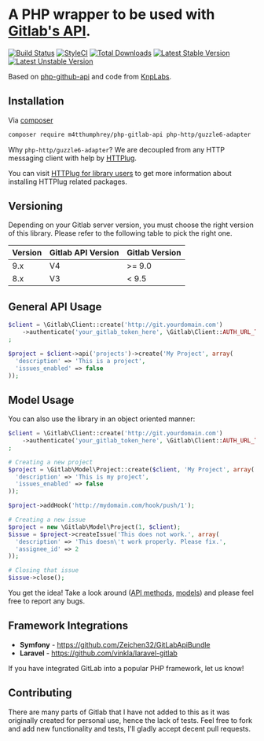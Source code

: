 A PHP wrapper to be used with [Gitlab's API](https://github.com/gitlabhq/gitlabhq/tree/master/doc/api).
==============

[![Build Status](https://travis-ci.org/m4tthumphrey/php-gitlab-api.svg?branch=master)](https://travis-ci.org/m4tthumphrey/php-gitlab-api)
[![StyleCI](https://styleci.io/repos/6816335/shield?branch=master)](https://styleci.io/repos/6816335)
[![Total Downloads](https://poser.pugx.org/m4tthumphrey/php-gitlab-api/downloads?format=flat-square)](https://packagist.org/packages/m4tthumphrey/php-gitlab-api)
[![Latest Stable Version](https://poser.pugx.org/m4tthumphrey/php-gitlab-api/version?format=flat-square)](https://packagist.org/packages/m4tthumphrey/php-gitlab-api)
[![Latest Unstable Version](https://poser.pugx.org/m4tthumphrey/php-gitlab-api/v/unstable?format=flat-square)](//packagist.org/packages/m4tthumphrey/php-gitlab-api)

Based on [php-github-api](https://github.com/m4tthumphrey/php-github-api) and code from [KnpLabs](https://github.com/KnpLabs/php-github-api).

Installation
------------

Via [composer](https://getcomposer.org)

```bash
composer require m4tthumphrey/php-gitlab-api php-http/guzzle6-adapter
```

Why `php-http/guzzle6-adapter`? We are decoupled from any HTTP messaging client with help by [HTTPlug](http://httplug.io).

You can visit [HTTPlug for library users](http://docs.php-http.org/en/latest/httplug/users.html) to get more information about installing HTTPlug related packages.

Versioning
----------

Depending on your Gitlab server version, you must choose the right version of this library.
Please refer to the following table to pick the right one.

|Version|Gitlab API Version|Gitlab Version|
|-------|------------------|--------------|
|9.x    | V4               | >= 9.0       |
|8.x    | V3               | < 9.5        |

General API Usage
-----------------

```php
$client = \Gitlab\Client::create('http://git.yourdomain.com')
    ->authenticate('your_gitlab_token_here', \Gitlab\Client::AUTH_URL_TOKEN)
;

$project = $client->api('projects')->create('My Project', array(
  'description' => 'This is a project',
  'issues_enabled' => false
));

```

Model Usage
-----------

You can also use the library in an object oriented manner:

```php
$client = \Gitlab\Client::create('http://git.yourdomain.com')
    ->authenticate('your_gitlab_token_here', \Gitlab\Client::AUTH_URL_TOKEN)
;

# Creating a new project
$project = \Gitlab\Model\Project::create($client, 'My Project', array(
  'description' => 'This is my project',
  'issues_enabled' => false
));

$project->addHook('http://mydomain.com/hook/push/1');

# Creating a new issue
$project = new \Gitlab\Model\Project(1, $client);
$issue = $project->createIssue('This does not work.', array(
  'description' => 'This doesn\'t work properly. Please fix.',
  'assignee_id' => 2
));

# Closing that issue
$issue->close();
```

You get the idea! Take a look around ([API methods](https://github.com/m4tthumphrey/php-gitlab-api/tree/master/lib/Gitlab/Api),
[models](https://github.com/m4tthumphrey/php-gitlab-api/tree/master/lib/Gitlab/Model)) and please feel free to report any bugs.

Framework Integrations
----------------------
- **Symfony** - https://github.com/Zeichen32/GitLabApiBundle
- **Laravel** - https://github.com/vinkla/laravel-gitlab

If you have integrated GitLab into a popular PHP framework, let us know!

Contributing
------------

There are many parts of Gitlab that I have not added to this as it was originally created for personal use, hence the
lack of tests. Feel free to fork and add new functionality and tests, I'll gladly accept decent pull requests.
